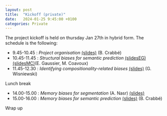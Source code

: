 ```yaml
---
layout: post
title:  "Kickoff (private)"
date:   2024-01-25 9:45:00 +0100
categories: Private
---
```


The project kickoff is held on thursday Jan 27th in hybrid form. The schedule is the following:


- 9.45-10.45  : *Project organisation* [(slides)](/documents/2512024/organisation.pdf) (B. Crabbé)
- 10.45-11.45 : *Structural biases for semantic prediction* [(slidesEG)](/documents/2512024/wp2-1.pdf) [(slidesMC)](/documents/2512024/wp2-2.pdf)(E. Gaussier, M. Coavoux)
- 11.45-12.30 : *Identifying compositionality-related biases* [(slides)](/documents/2512024/wp1.pdf) (G. Wisniewski)

Lunch break

- 14.00-15.00 : *Memory biases for segmentation* (A. Nasr) [(slides)](/documents/2512024/wp3.pdf)
- 15.00-16.00 : *Memory biases for semantic prediction* [(slides)](/documents/2512024/wp4.pdf) (B. Crabbé)

Wrap up

